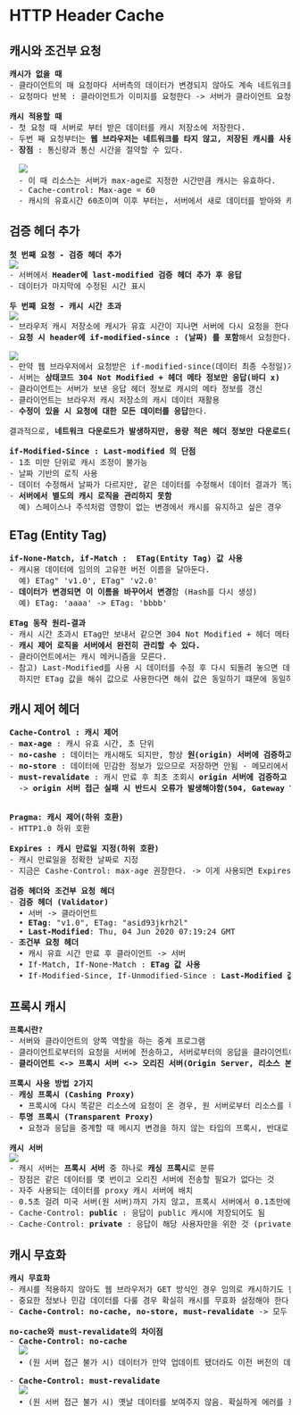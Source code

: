 # HTTP Header Cache
## 캐시와 조건부 요청
<pre>
<b>캐시가 없을 때</b>
- 클라이언트의 매 요청마다 서버측의 데이터가 변경되지 않아도 계속 네트워크를 통해 데이터를 다운받아야 한다.
- 요청마다 반복 : 클라이언트가 이미지를 요청한다 -> 서버가 클라이언트 요청에 대한 응답을 보낸다.

<b>캐시 적용할 때</b>
- 첫 요청 때 서버로 부터 받은 데이터를 캐시 저장소에 저장한다.
- 두번 째 요청부터는 <b>웹 브라우저는 네트워크를 타지 않고, 저장된 캐시를 사용해서 곧 바로 데이터를 조회</b>할 수 있다.
- <b>장점</b> : 통신량과 통신 시간을 절약할 수 있다.

  <img src="https://github.com/RyuKyeongWoo/TIL/blob/main/HTTP/img/Cache.PNG"/>
  - 이 때 리소스는 서버가 max-age로 지정한 시간만큼 캐시는 유효하다.
  - Cache-control: Max-age = 60
  - 캐시의 유효시간 60초이며 이후 부터는, 서버에서 새로 데이터를 받아와 캐시에 저장해야 한다 (캐시 갱신)
</pre>
## 검증 헤더 추가
<pre>
<b>첫 번째 요청 - 검증 헤더 추가</b>
<img src="https://github.com/RyuKyeongWoo/TIL/blob/main/HTTP/img/VerificationHeader1.PNG"/>
- 서버에서 <b>Header에 last-modified 검증 헤더 추가 후 응답</b>
- 데이터가 마지막에 수정된 시간 표시

<b>두 번째 요청 - 캐시 시간 초과</b>
<img src="https://github.com/RyuKyeongWoo/TIL/blob/main/HTTP/img/VerificationHeader2.PNG"/>
- 브라우저 캐시 저장소에 캐시가 유효 시간이 지나면 서버에 다시 요청을 한다.
- <b>요청 시 header에 if-modified-since : (날짜) 를 포함</b>해서 요청한다.

<img src="https://github.com/RyuKyeongWoo/TIL/blob/main/HTTP/img/VerificationHeader2-1.PNG"/>
- 만약 웹 브라우저에서 요청받은 if-modified-since(데이터 최종 수정일)가 수정된 사항이 없으면
- 서버는 <b>상태코드 304 Not Modified + 헤더 메타 정보만 응답(바디 x)</b>
- 클라이언트는 서버가 보낸 응답 헤더 정보로 캐시의 메타 정보를 갱신
- 클라이언트는 브라우저 캐시 저장소의 캐시 데이터 재활용
- <b>수정이 있을 시 요청에 대한 모든 데이터를 응답</b>한다.

결과적으로, <b>네트워크 다운로드가 발생하지만, 용량 적은 헤더 정보만 다운로드(매우 실용적인 해결책)</b>

<b>if-Modified-Since : Last-modified 의 단점</b>
- 1초 미만 단위로 캐시 조정이 불가능
- 날짜 기반의 로직 사용
- 데이터 수정해서 날짜가 다르지만, 같은 데이터를 수정해서 데이터 결과가 똑같은 경우에도 재 업로드
- <b>서버에서 별도의 캐시 로직을 관리하지 못함</b>
  예) 스페이스나 주석처럼 영향이 없는 변경에서 캐시를 유지하고 싶은 경우
</pre>
## ETag (Entity Tag)
<pre>
<b>if-None-Match, if-Match :  ETag(Entity Tag) 값 사용</b>
- 캐시용 데이터에 임의의 고유한 버전 이름을 달아둔다.
  예) ETag" 'v1.0', ETag" 'v2.0'
- <b>데이터가 변경되면 이 이름을 바꾸어서 변경</b>함 (Hash를 다시 생성)
  예) ETag: 'aaaa' -> ETag: 'bbbb'

<b>ETag 동작 원리-결과</b>
- 캐시 시간 초과시 ETag만 보내서 같으면 304 Not Modified + 헤더 메타 정보만 응답(바디 x), 다르면 다시 네트워크를 탄다.
- <b>캐시 제어 로직을 서버에서 완전히 관리할 수 있다.</b>
- 클라이언트에서는 캐시 메커니즘을 모른다.
- 참고) Last-Modified를 사용 시 데이터를 수정 후 다시 되돌려 놓으면 데이터는 같으나 마지막 수정일이 다르기 때문에 네트워크를 탄다.
  하지만 ETag 값을 해쉬 값으로 사용한다면 해쉬 값은 동일하기 떄문에 동일하다고 본다.
</pre>
## 캐시 제어 헤더
<pre>
<b>Cache-Control : 캐시 제어</b>
- <b>max-age</b> : 캐시 유효 시간, 초 단위
- <b>no-cashe</b> : 데이터는 캐시해도 되지만, 항상 <b>원(origin) 서버에 검증하고 사용</b>
- <b>no-store</b> : 데이터에 민감한 정보가 있으므로 저장하면 안됨 - 메모리에서 사용하고 최대한 빨리 삭제
- <b>must-revalidate</b> : 캐시 만료 후 최초 조회시 <b>origin 서버에 검증하고 사용</b>
  -> <b>origin 서버 접근 실패 시 반드시 오류가 발생해야함(504, Gateway Timeout)</b>


<b>Pragma: 캐시 제어(하위 호환)</b>
- HTTP1.0 하위 호환

<b>Expires : 캐시 만료일 지정(하위 호환)</b>
- 캐시 만료일을 정확한 날짜로 지정
- 지금은 Cashe-Control: max-age 권장한다. -> 이게 사용되면 Expires는 무시

<b>검증 헤더와 조건부 요청 헤더</b>
- <b>검증 헤더 (Validator)</b>
  • 서버 -> 클라이언트
  • <b>ETag</b>: "v1.0", ETag: "asid93jkrh2l"
  • <b>Last-Modified</b>: Thu, 04 Jun 2020 07:19:24 GMT
- <b>조건부 요청 헤더</b>
  • 캐시 유효 시간 만료 후 클라이언트 -> 서버
  • If-Match, If-None-Match : <b>ETag 값 사용</b>
  • If-Modified-Since, If-Unmodified-Since : <b>Last-Modified 값 사용</b>
</pre>
## 프록시 캐시
<pre>
<b>프록시란?</b>
- 서버와 클라이언트의 양쪽 역할을 하는 중계 프로그램
- 클라이언트로부터의 요청을 서버에 전송하고, 서버로부터의 응답을 클라이언트에 전송
- <b>클라이언트 <-> 프록시 서버 <-> 오리진 서버(Origin Server, 리소스 본체를 가진 서버)</b>

<b>프록시 사용 방법 2가지</b>
- <b>캐싱 프록시 (Cashing Proxy)</b>
  • 프록시에 다시 똑같은 리소스에 요청이 온 경우, 원 서버로부터 리소스를 획득하는 것이 아니라 캐시를 응답으로 되돌려 주는 타입의 프로시
- <b>투명 프록시 (Transparent Proxy)</b>
  • 요청과 응답을 중계할 때 메시지 변경을 하지 않는 타입의 프록시, 반대로 메시지에 변경을 가하는 타입의 프록시를 비투과 프록시라고 한다.

<b>캐시 서버</b>
<img src="https://github.com/RyuKyeongWoo/TIL/blob/main/HTTP/img/ProxyServer.PNG"/>
- 캐시 서버는 <b>프록시 서버</b> 중 하나로 <b>캐싱 프록시</b>로 분류
- 장점은 같은 데이터를 몇 번이고 오리진 서버에 전송할 필요가 없다는 것
- 자주 사용되는 데이터를 proxy 캐시 서버에 배치
- 0.5초 걸려 미국 서버(원 서버)까지 가지 않고, 프록시 서버에서 0.1초만에 해결한다.
- Cache-Control: <b>public</b> : 응답이 public 캐시에 저장되어도 됨
- Cache-Control: <b>private</b> : 응답이 해당 사용자만을 위한 것 (private 캐시에 저장해야한다(기본 값))
</pre>
## 캐시 무효화
<pre>
<b>캐시 무효화</b>
- 캐시를 적용하지 않아도 웹 브라우저가 GET 방식인 경우 임의로 캐시하기도 한다.
- 중요한 정보나 민감 데이터를 다룰 경우 확실히 캐시를 무효화 설정해야 한다.
- <b>Cache-Control: no-cache, no-store, must-revalidate</b> -> 모두 적용 시 캐시 무효화

<b>no-cache와 must-revalidate의 차이점</b>
- <b>Cache-Control: no-cache</b>
  <img src="https://github.com/RyuKyeongWoo/TIL/blob/main/HTTP/img/no-cache.PNG"/>
  • (원 서버 접근 불가 시) 데이터가 만약 업데이트 됐더라도 이전 버전의 데이터라도 보여준다.

- <b>Cache-Control: must-revalidate</b>
  <img src="https://github.com/RyuKyeongWoo/TIL/blob/main/HTTP/img/must-revalidate.PNG"/>
  • (원 서버 접근 불가 시) 옛날 데이터를 보여주지 않음. 확실하게 에러를 표시
</pre>
